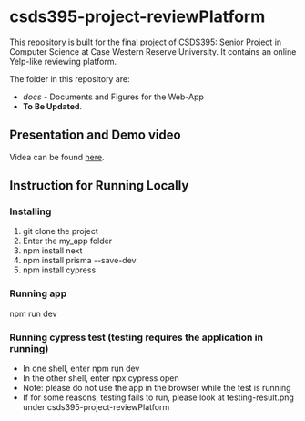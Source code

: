 # csds395-project-reviewPlatform
This repository is built for the final project of CSDS395: Senior Project in Computer Science at Case Western Reserve University. It contains an online Yelp-like reviewing platform.

The folder in this repository are:
- *docs* - Documents and Figures for the Web-App
- **To Be Updated**. 
## Presentation and Demo video
Videa can be found [here](https://drive.google.com/file/d/1uKYoNYY1QsoNdFvfpfgGA9MDzGOVXE0E/view?usp=share_link).

## Instruction for Running Locally
### Installing 
1. git clone the project
2. Enter the my_app folder
3. npm install next
4. npm install prisma --save-dev
5. npm install cypress
### Running app
npm run dev
### Running cypress test (testing requires the application in running)
- In one shell, enter npm run dev
- In the other shell, enter npx cypress open
- Note: please do not use the app in the browser while the test is running
- If for some reasons, testing fails to run, please look at testing-result.png under csds395-project-reviewPlatform

